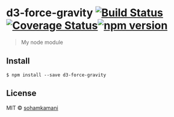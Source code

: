 # d3-force-gravity [![Build Status](https://travis-ci.org/sohamkamani/d3-force-gravity.svg?branch=master)](https://travis-ci.org/sohamkamani/d3-force-gravity) [![Coverage Status](https://coveralls.io/repos/sohamkamani/d3-force-gravity/badge.svg?branch=master&service=github)](https://coveralls.io/github/sohamkamani/d3-force-gravity?branch=master)[![npm version](https://badge.fury.io/js/d3-force-gravity.svg)](https://badge.fury.io/js/d3-force-gravity)

> My node module


## Install

```
$ npm install --save d3-force-gravity
```

## License

MIT © [sohamkamani](https://github.com/sohamkamani)
